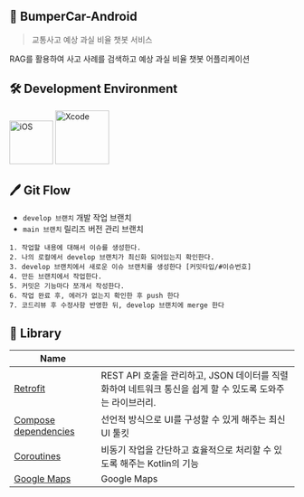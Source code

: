 ## 🚗 BumperCar-Android
> 교통사고 예상 과실 비율 챗봇 서비스

RAG를 활용하여 사고 사례를 검색하고 예상 과실 비율 챗봇 어플리케이션

## 🛠 Development Environment
<img width="77" alt="iOS" src="https://img.shields.io/badge/android-silver"> <img width="95" alt="Xcode" src="https://img.shields.io/badge/Xcode-15.3+-blue">

## 🖊️ Git Flow

- `develop 브랜치` 개발 작업 브랜치
- `main 브랜치` 릴리즈 버전 관리 브랜치

```
1. 작업할 내용에 대해서 이슈를 생성한다.
2. 나의 로컬에서 develop 브랜치가 최신화 되어있는지 확인한다.
3. develop 브랜치에서 새로운 이슈 브랜치를 생성한다 [커밋타입/#이슈번호]
4. 만든 브랜치에서 작업한다. 
5. 커밋은 기능마다 쪼개서 작성한다. 
6. 작업 완료 후, 에러가 없는지 확인한 후 push 한다
7. 코드리뷰 후 수정사항 반영한 뒤, develop 브랜치에 merge 한다
```


## 🎁 Library
| Name         |          |
| ------------ |  ------------ |
| [Retrofit](https://github.com/square/retrofit) | REST API 호출을 관리하고, JSON 데이터를 직렬화하여 네트워크 통신을 쉽게 할 수 있도록 도와주는 라이브러리. |
| [Compose dependencies](https://developer.android.com/codelabs/jetpack-compose-basics?hl=ko#0) | 선언적 방식으로 UI를 구성할 수 있게 해주는 최신 UI 툴킷 |
| [Coroutines](https://kotlinlang.org/docs/coroutines-overview.html) | 비동기 작업을 간단하고 효율적으로 처리할 수 있도록 해주는 Kotlin의 기능|
| [Google Maps](https://github.com/googlemaps/android-maps-utils) | Google Maps |




